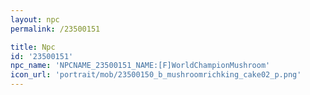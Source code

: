 ```yaml
---
layout: npc
permalink: /23500151

title: Npc
id: '23500151'
npc_name: 'NPCNAME_23500151_NAME:[F]WorldChampionMushroom'
icon_url: 'portrait/mob/23500150_b_mushroomrichking_cake02_p.png'
---
```

